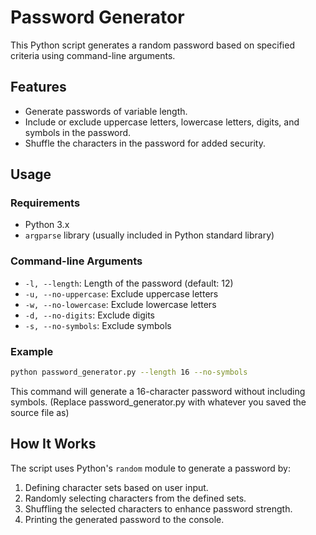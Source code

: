 # Password Generator

This Python script generates a random password based on specified criteria using command-line arguments.

## Features

- Generate passwords of variable length.
- Include or exclude uppercase letters, lowercase letters, digits, and symbols in the password.
- Shuffle the characters in the password for added security.

## Usage

### Requirements

- Python 3.x
- `argparse` library (usually included in Python standard library)

### Command-line Arguments

- `-l, --length`: Length of the password (default: 12)
- `-u, --no-uppercase`: Exclude uppercase letters
- `-w, --no-lowercase`: Exclude lowercase letters
- `-d, --no-digits`: Exclude digits
- `-s, --no-symbols`: Exclude symbols

### Example

```bash
python password_generator.py --length 16 --no-symbols
```
This command will generate a 16-character password without including symbols.
(Replace password_generator.py with whatever you saved the source file as)

## How It Works

The script uses Python's `random` module to generate a password by:

1. Defining character sets based on user input.
2. Randomly selecting characters from the defined sets.
3. Shuffling the selected characters to enhance password strength.
4. Printing the generated password to the console.
